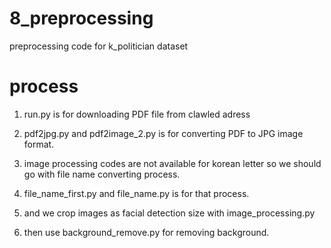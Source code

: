 # 8_preprocessing
preprocessing code for k_politician dataset


# process

1. run.py is for downloading PDF file from clawled adress


2. pdf2jpg.py and pdf2image_2.py is for converting PDF to JPG image format.


3. image processing codes are not available for korean letter so we should go with file name converting process.


4. file_name_first.py and file_name.py is for that process.


5. and we crop images as facial detection size with image_processing.py


6. then use background_remove.py for removing background.
